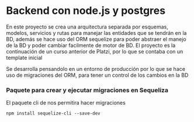 # Backend con node.js y postgres

En este proyecto se crea una arquitectura separada por esquemas, modelos, servicios y rutas para manejar las entidades que se tendrán en la BD, además se hace uso del ORM sequelize para poder abstraer el manejo de la BD y poder cambiar facilmente de motor de BD. 
El proyecto es la continuación de un curso anterior de Platzi, por lo que se contaba con un template inicial

Se desarrolla pensandolo en un entorno de producción por lo que se hace uso de migraciones del ORM, para tener un control de los cambios en la BD

### Paquete para crear y ejecutar migraciones en Sequeliza

El paquete cli de nos permitira hacer migraciones
```
npm install sequelize-cli --save-dev
```
